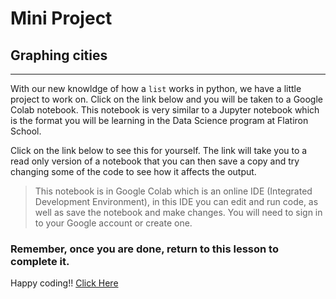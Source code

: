 # Mini Project

## Graphing cities

***

With our new knowldge of how a `list` works in python, we have a little project to work on.  Click on the link below and you will be taken to a Google Colab notebook. This notebook is very similar to a Jupyter notebook which is the format you will be learning in the Data Science program at Flatiron School.

Click on the link below to see this for yourself.  The link will take you to a read only version of a notebook that you can then save a copy and try changing some of the code to see how it affects the output.  

> This notebook is in Google Colab which is an online IDE (Integrated Development Environment), in this IDE you can edit and run code, as well as save the notebook and make changes.  You will need to sign in to your Google account or create one.  

### Remember, once you are done, return to this lesson to complete it.

Happy coding!!
<a href="https://colab.research.google.com/drive/1vqgDxID8Jp0bS8nDMw2VpDdqDbDGCzZc?usp=sharing" target="blank">Click Here</a>